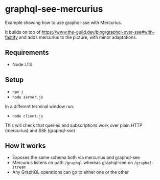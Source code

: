 # graphql-see-mercurius

Example showing how to use graphql-sse with Mercurius.

It builds on top of https://www.the-guild.dev/blog/graphql-over-sse#with-fastify and adds mercurius to the picture, with minor adaptations.

## Requirements

- Node LTS

## Setup

- `npm i`
- `node server.js`

In a different terminal window run:

- `node client.js`

This will check that queries and subscriptions work over plain HTTP (mercurius) and SSE (graphql-sse)

## How it works

- Exposes the same schema both via mercurius and graphql-see
- Mercurius listens on path `/graphql` whereas graphql-see on `/graphql-stream`
- Any GraphQL operations can go to either one or the other
